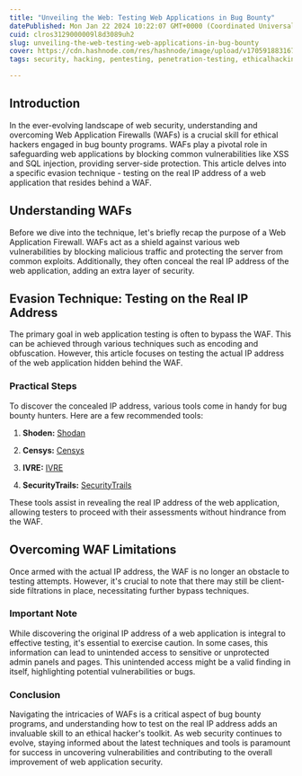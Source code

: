 ```yaml
---
title: "Unveiling the Web: Testing Web Applications in Bug Bounty"
datePublished: Mon Jan 22 2024 10:22:07 GMT+0000 (Coordinated Universal Time)
cuid: clros3129000009l8d3089uh2
slug: unveiling-the-web-testing-web-applications-in-bug-bounty
cover: https://cdn.hashnode.com/res/hashnode/image/upload/v1705918831676/48c22d2a-92fd-425d-90e2-fd23361e617d.jpeg
tags: security, hacking, pentesting, penetration-testing, ethicalhacking, web-application-firewall

---
```


## Introduction

In the ever-evolving landscape of web security, understanding and overcoming Web Application Firewalls (WAFs) is a crucial skill for ethical hackers engaged in bug bounty programs. WAFs play a pivotal role in safeguarding web applications by blocking common vulnerabilities like XSS and SQL injection, providing server-side protection. This article delves into a specific evasion technique - testing on the real IP address of a web application that resides behind a WAF.

## Understanding WAFs

Before we dive into the technique, let's briefly recap the purpose of a Web Application Firewall. WAFs act as a shield against various web vulnerabilities by blocking malicious traffic and protecting the server from common exploits. Additionally, they often conceal the real IP address of the web application, adding an extra layer of security.

## Evasion Technique: Testing on the Real IP Address

The primary goal in web application testing is often to bypass the WAF. This can be achieved through various techniques such as encoding and obfuscation. However, this article focuses on testing the actual IP address of the web application hidden behind the WAF.

### Practical Steps

To discover the concealed IP address, various tools come in handy for bug bounty hunters. Here are a few recommended tools:

1. **Shoden:** [Shodan](https://www.shodan.io)
    
2. **Censys:** [Censys](https://search.censys.io)
    
3. **IVRE:** [IVRE](https://ivre.rocks)
    
4. **SecurityTrails:** [SecurityTrails](https://securitytrails.com)
    

These tools assist in revealing the real IP address of the web application, allowing testers to proceed with their assessments without hindrance from the WAF.

## Overcoming WAF Limitations

Once armed with the actual IP address, the WAF is no longer an obstacle to testing attempts. However, it's crucial to note that there may still be client-side filtrations in place, necessitating further bypass techniques.

### Important Note

While discovering the original IP address of a web application is integral to effective testing, it's essential to exercise caution. In some cases, this information can lead to unintended access to sensitive or unprotected admin panels and pages. This unintended access might be a valid finding in itself, highlighting potential vulnerabilities or bugs.

### Conclusion

Navigating the intricacies of WAFs is a critical aspect of bug bounty programs, and understanding how to test on the real IP address adds an invaluable skill to an ethical hacker's toolkit. As web security continues to evolve, staying informed about the latest techniques and tools is paramount for success in uncovering vulnerabilities and contributing to the overall improvement of web application security.